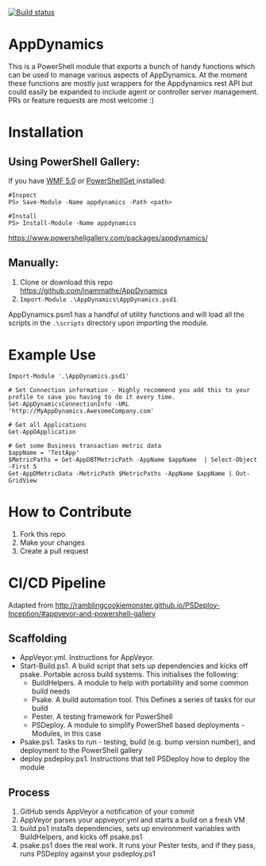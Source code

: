 [![Build status](https://ci.appveyor.com/api/projects/status/q8xh0pndvsba0kpd?svg=true)](https://ci.appveyor.com/project/inammathe/appdynamics/branch/master)

# AppDynamics
This is a PowerShell module that exports a bunch of handy functions which can be used to manage various aspects of AppDynamics.
At the moment these functions are mostly just wrappers for the Appdynamics rest API but could easily be expanded to include agent or controller server management.
PRs or feature requests are most welcome :)

Installation
======

## Using PowerShell Gallery:
If you have [WMF 5.0](https://www.microsoft.com/en-us/download/details.aspx?id=50395) or [PowerShellGet ](https://docs.microsoft.com/en-us/powershell/gallery/readme) installed:

```
#Inspect
PS> Save-Module -Name appdynamics -Path <path>
```
```
#Install
PS> Install-Module -Name appdynamics
```

https://www.powershellgallery.com/packages/appdynamics/


## Manually:
1. Clone or download this repo https://github.com/inammathe/AppDynamics
2. `Import-Module .\AppDynamics\AppDynamics.psd1`.

AppDynamics.psm1 has a handful of utility functions and will load all the scripts in the `.\scripts` directory upon importing the module.

Example Use
======
```
Import-Module '.\AppDynamics.psd1'

# Set Connection information - Highly recommend you add this to your profile to save you having to do it every time.
Set-AppDynamicsConnectionInfo -URL 'http://MyAppDynamics.AwesomeCompany.com'

# Get all Applications
Get-AppDApplication

# Get some Business transaction metric data
$appName = 'TestApp'
$MetricPaths = Get-AppDBTMetricPath -AppName $appName  | Select-Object -First 5
Get-AppDMetricData -MetricPath $MetricPaths -AppName $appName | Out-GridView
```

How to Contribute
======
1. Fork this repo
2. Make your changes
3. Create a pull request

CI/CD Pipeline
======
Adapted from http://ramblingcookiemonster.github.io/PSDeploy-Inception/#appveyor-and-powershell-gallery
## Scaffolding
* AppVeyor.yml. Instructions for AppVeyor.
* Start-Build.ps1. A build script that sets up dependencies and kicks off psake. Portable across build systems. This initialises the following:
    * BuildHelpers. A module to help with portability and some common build needs
    * Psake. A build automation tool. This Defines a series of tasks for our build
    * Pester. A testing framework for PowerShell
    * PSDeploy. A module to simplify PowerShell based deployments - Modules, in this case
* Psake.ps1. Tasks to run - testing, build (e.g. bump version number), and deployment to the PowerShell gallery
* deploy.psdeploy.ps1. Instructions that tell PSDeploy how to deploy the module

## Process
1. GitHub sends AppVeyor a notification of your commit
2. AppVeyor parses your appveyor.yml and starts a build on a fresh VM
3. build.ps1 installs dependencies, sets up environment variables with BuildHelpers, and kicks off psake.ps1
4. psake.ps1 does the real work. It runs your Pester tests, and if they pass, runs PSDeploy against your psdeploy.ps1

